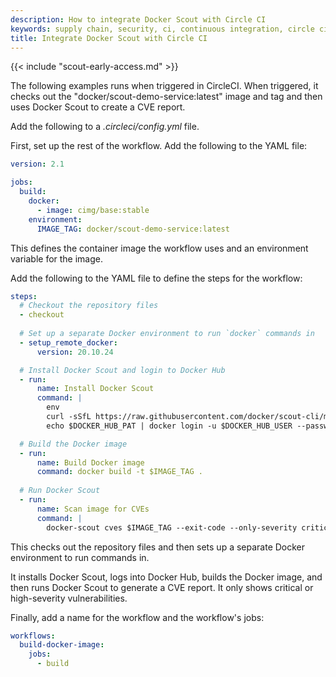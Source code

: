 ```yaml
---
description: How to integrate Docker Scout with Circle CI
keywords: supply chain, security, ci, continuous integration, circle ci
title: Integrate Docker Scout with Circle CI
---
```


{{< include "scout-early-access.md" >}}

The following examples runs when triggered in CircleCI. When triggered, it
checks out the "docker/scout-demo-service:latest" image and tag and then uses
Docker Scout to create a CVE report.

Add the following to a _.circleci/config.yml_ file.

First, set up the rest of the workflow. Add the following to the YAML file:

```yaml
version: 2.1

jobs:
  build:
    docker:
      - image: cimg/base:stable
    environment:
      IMAGE_TAG: docker/scout-demo-service:latest
```

This defines the container image the workflow uses and an environment variable
for the image.

Add the following to the YAML file to define the steps for the workflow:

```yaml
steps:
  # Checkout the repository files
  - checkout
  
  # Set up a separate Docker environment to run `docker` commands in
  - setup_remote_docker:
      version: 20.10.24

  # Install Docker Scout and login to Docker Hub
  - run:
      name: Install Docker Scout
      command: |
        env
        curl -sSfL https://raw.githubusercontent.com/docker/scout-cli/main/install.sh | sh -s -- -b /home/circleci/bin
        echo $DOCKER_HUB_PAT | docker login -u $DOCKER_HUB_USER --password-stdin

  # Build the Docker image
  - run:
      name: Build Docker image
      command: docker build -t $IMAGE_TAG .
  
  # Run Docker Scout          
  - run:
      name: Scan image for CVEs
      command: |
        docker-scout cves $IMAGE_TAG --exit-code --only-severity critical,high
```

This checks out the repository files and then sets up a separate Docker
environment to run commands in.

It installs Docker Scout, logs into Docker Hub, builds the Docker image, and
then runs Docker Scout to generate a CVE report. It only shows critical or
high-severity vulnerabilities.

Finally, add a name for the workflow and the workflow's jobs:

```yaml
workflows:
  build-docker-image:
    jobs:
      - build
```